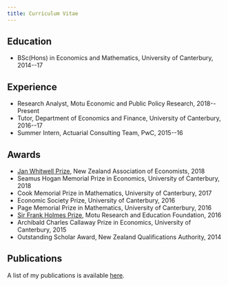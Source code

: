```yaml
---
title: Curriculum Vitae
---
```


## Education

* BSc(Hons) in Economics and Mathematics, University of Canterbury, 2014--17

## Experience

* Research Analyst, Motu Economic and Public Policy Research, 2018--Present
* Tutor, Department of Economics and Finance, University of Canterbury, 2016--17
* Summer Intern, Actuarial Consulting Team, PwC, 2015--16

## Awards

* [Jan Whitwell Prize](https://www.nzae.org.nz/prizes/jan-whitwell-prize/), New Zealand Association of Economists, 2018
* Seamus Hogan Memorial Prize in Economics, University of Canterbury, 2018
* Cook Memorial Prize in Mathematics, University of Canterbury, 2017
* Economic Society Prize, University of Canterbury, 2016
* Page Memorial Prize in Mathematics, University of Canterbury, 2016
* [Sir Frank Holmes Prize](https://motu.nz/about-us/capacity-building/scholarships/#frank), Motu Research and Education Foundation, 2016
* Archibald Charles Callaway Prize in Economics, University of Canterbury, 2015
* Outstanding Scholar Award, New Zealand Qualifications Authority, 2014

## Publications

A list of my publications is available [here](/research).
